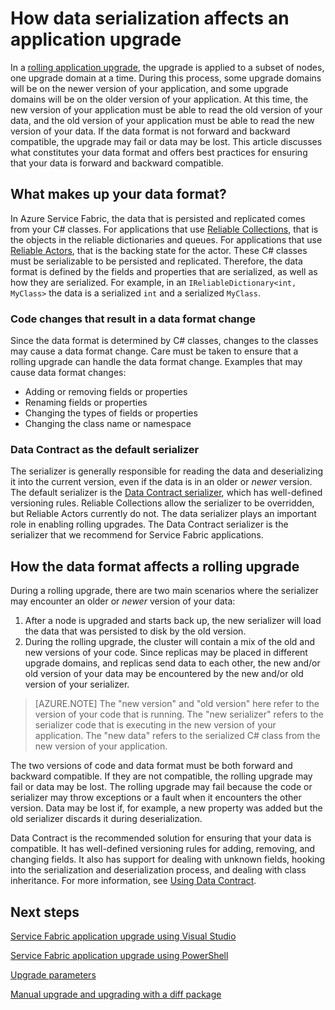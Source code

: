 <properties
   pageTitle="Application upgrade: data serialization | Windows Azure"
   description="Best practices for data serialization and how it affects rolling application upgrades."
   services="service-fabric"
   documentationCenter=".net"
   authors="jessebenson"
   manager="timlt"
   editor=""/>

<tags
	ms.service="service-fabric"
	ms.date="10/15/2015"
	wacn.date=""/>


# How data serialization affects an application upgrade

In a [rolling application upgrade](/documentation/articles/service-fabric-application-upgrade), the upgrade is applied to a subset of nodes, one upgrade domain at a time. During this process, some upgrade domains will be on the newer version of your application, and some upgrade domains will be on the older version of your application. At this time, the new version of your application must be able to read the old version of your data, and the old version of your application must be able to read the new version of your data. If the data format is not forward and backward compatible, the upgrade may fail or data may be lost. This article discusses what constitutes your data format and offers best practices for ensuring that your data is forward and backward compatible.


## What makes up your data format?

In Azure Service Fabric, the data that is persisted and replicated comes from your C# classes. For applications that use [Reliable Collections](/documentation/articles/service-fabric-reliable-services-reliable-collections), that is the objects in the reliable dictionaries and queues. For applications that use [Reliable Actors](/documentation/articles/service-fabric-reliable-actors-introduction), that is the backing state for the actor. These C# classes must be serializable to be persisted and replicated. Therefore, the data format is defined by the fields and properties that are serialized, as well as how they are serialized. For example, in an `IReliableDictionary<int, MyClass>` the data is a serialized `int` and a serialized `MyClass`.

### Code changes that result in a data format change

Since the data format is determined by C# classes, changes to the classes may cause a data format change. Care must be taken to ensure that a rolling upgrade can handle the data format change. Examples that may cause data format changes:

- Adding or removing fields or properties
- Renaming fields or properties
- Changing the types of fields or properties
- Changing the class name or namespace

### Data Contract as the default serializer

The serializer is generally responsible for reading the data and deserializing it into the current version, even if the data is in an older or *newer* version. The default serializer is the [Data Contract serializer](https://msdn.microsoft.com/zh-cn/library/ms733127.aspx), which has well-defined versioning rules. Reliable Collections allow the serializer to be overridden, but Reliable Actors currently do not. The data serializer plays an important role in enabling rolling upgrades. The Data Contract serializer is the serializer that we recommend for Service Fabric applications.


## How the data format affects a rolling upgrade

During a rolling upgrade, there are two main scenarios where the serializer may encounter an older or *newer* version of your data:

1. After a node is upgraded and starts back up, the new serializer will load the data that was persisted to disk by the old version.
2. During the rolling upgrade, the cluster will contain a mix of the old and new versions of your code. Since replicas may be placed in different upgrade domains, and replicas send data to each other, the new and/or old version of your data may be encountered by the new and/or old version of your serializer.

> [AZURE.NOTE] The "new version" and "old version" here refer to the version of your code that is running. The "new serializer" refers to the serializer code that is executing in the new version of your application. The "new data" refers to the serialized C# class from the new version of your application.

The two versions of code and data format must be both forward and backward compatible. If they are not compatible, the rolling upgrade may fail or data may be lost. The rolling upgrade may fail because the code or serializer may throw exceptions or a fault when it encounters the other version. Data may be lost if, for example, a new property was added but the old serializer discards it during deserialization.

Data Contract is the recommended solution for ensuring that your data is compatible. It has well-defined versioning rules for adding, removing, and changing fields. It also has support for dealing with unknown fields, hooking into the serialization and deserialization process, and dealing with class inheritance. For more information, see [Using Data Contract](https://msdn.microsoft.com/zh-cn/library/ms733127.aspx).


## Next steps

[Service Fabric application upgrade using Visual Studio](/documentation/articles/service-fabric-application-upgrade)

[Service Fabric application upgrade using PowerShell](/documentation/articles/service-fabric-application-upgrade-powershell)

[Upgrade parameters](/documentation/articles/service-fabric-application-upgrade-parameters)

[Manual upgrade and upgrading with a diff package](/documentation/articles/service-fabric-application-upgrade-advanced)
